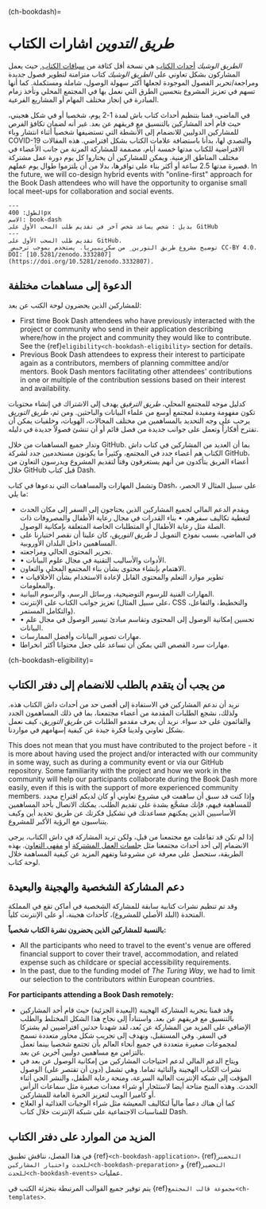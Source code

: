 (ch-bookdash)=
# _طريق التدوين_ اشارات الكتاب

_الطريق الوشيك_ [أحداث الكتاب](https://the-turing-way.netlify.app/community-handbook/bookdash.html) هي نسخة أقل كثافة من [سباقات الكتاب](https://en.wikipedia.org/wiki/Book_sprint), حيث يعمل المشاركون بشكل تعاوني على _الطريق الوشيك_ كتاب متزامنة لتطوير فصول جديدة ومراجعة/تحرير الفصول الموجودة لجعلها أكثر سهولة الوصول، شاملة ومستكملة. كما أنها تسهم في تعزيز المشروع بتحسين الطرق التي نعمل بها في المجتمع المحلي ونأخذ زمام المبادرة في إنجاز مختلف المهام أو المشاريع الفرعية.

في الماضي، قمنا بتنظيم أحداث كتاب باش لمدة 1-2 يوم، شخصيا أو في شكل هجيني، حيث قام أحد المشاركين بالتنسيق مع فريقهم عن بعد. غير أنه لضمان تكافؤ الفرص للمشاركين الدوليين للانضمام إلى الأنشطة التي تستضيفها شخصياً أثناء انتشار وباء COVID-19 والتصدي لها، بدأنا باستضافة علامات الكتاب بشكل افتراضي. هذه المقالات الافتراضية للكتاب مدتها خمسة أيام، مصممة للمشاركة المرنة من جانب الأعضاء في مختلف المناطق الزمنية. ويمكن للمشاركين أن يختاروا كل يوم دورة عمل مشتركة قصيرة مدتها 2.5 ساعة أو أكثر بناء على توافرها، بدلا من أن يلتزموا طوال يوم عملهم. In the future, we will co-design hybrid events with "online-first" approach for the Book Dash attendees who will have the opportunity to organise small local meet-ups for collaboration and social events.

```{figure} ../figures/first-pull-request.png
---
الطول: 400px
الاسم: book-dash
بديل : شخص يساعد شخص آخر في تقديم طلب السحب الأول على GitHub
---
تقديم طلب السحب الأول على GitHub.
_توضيح مشروع طريق التورين_ من سكريبيريا. يستخدم بموجب ترخيص CC-BY 4.0. DOI: [10.5281/zenodo.3332807] (https://doi.org/10.5281/zenodo.3332807).
```

## الدعوة إلى مساهمات مختلفة

للمشاركين الذين يحضرون لوحة الكتب عن بعد:
- First time Book Dash attendees who have previously interacted with the project or community who send in their application describing where/how in the project and community they would like to contribute. See the {ref}`eligibility<ch-bookdash-eligibility>` section for details.
- Previous Book Dash attendees to express their interest to participate again as a contributors, members of planning committee and/or mentors. Book Dash mentors facilitating other attendees' contributions in one or multiple of the contribution sessions based on their interest and availability.

كدليل موجه للمجتمع المحلي، _طريق الترقيق_ يهدف إلى الاشتراك في إنشاء محتويات تكون مفهومة ومفيدة لمجتمع أوسع من علماء البيانات والباحثين. ومن ثم، _طريق التوريق_ يرحب على وجه التحديد بالمساهمين من مختلف المجالات، الهويات، وخلفيات يمكن أن تقترح أفكاراً وتعمل على جوانب جديدة من فصل قائم أو أن تنشئ فصولاً جديدة في دليله.

وتدار جميع المساهمات من خلال GitHub. بما أن العديد من المشاركين في كتاب داش الكتاب هم أعضاء جدد في المجتمع، وكثيراً ما يكونون مستخدمين جدد لشركة GitHub، أعضاء الفريق يتأكدون من أنهم يستغرقون وقتاً لتقديم المشروع ويدرسون التعاون من خلال GitHub قبل كتاب Dash.

وتشمل المهارات والمساهمات التي ندعوها في كتاب Dash، على سبيل المثال لا الحصر، ما يلي:

- ويقدم الدعم المالي لجميع المشاركين الذين يحتاجون إلى السفر إلى مكان الحدث لتغطية تكاليف سفرهم، • بناء القدرات في مجال رعاية الأطفال والمصروفات ذات الصلة مثل رعاية الأطفال أو المتطلبات الخاصة المتعلقة بإمكانية الوصول.
- في الماضي، بسبب نموذج التمويل لـ _طريق التوريق_، كان علينا أن نقصر اختيارنا على المساهمين داخل البلدان الأوروبية.
- تحرير المحتوى الحالي ومراجعته.
- • الأدوات والأساليب التقنية في مجال علوم البيانات.
- الاهتمام بإنشاء محتوى بشأن بناء المجتمع المحلي والتعاون.
- • تطوير موارد التعلم والمحتوى القابل لإعادة الاستخدام بشأن الأخلاقيات والمعلومات.
- المهارات الفنية للرسوم التوضيحية، ورسائل الرسم، والرسوم البيانية.
- تعزيز جوانب الكتاب على الإنترنت (على سبيل المثال، CSS والتخطيط، والتفاعل، والتكامل المستمر).
- • تحسين إمكانية الوصول إلى المحتوى وتقاسم مبادئ تيسير الوصول في مجال علم البيانات.
- مهارات تصوير البيانات وأفضل الممارسات.
- مهارات سرد القصص التي يمكن أن تساعد على جعل محتوانا أكثر انخراطا.

(ch-bookdash-eligibility)=
## من يجب أن يتقدم بالطلب للانضمام إلى دفتر الكتاب

نريد أن ندعم المشاركين في الاستفادة إلى أقصى حد من أحداث داش الكتاب هذه. ولذلك، نشجع الطلبات المقدمة من أعضاء مجتمعنا، بما في ذلك المساهمون الجدد والقائمون على حد سواء. نريد أن يعرف مقدمو الطلبات عن _طريق التوريق_، كيف نعمل بشكل تعاوني ولدينا فكرة جيدة عن كيفية إسهامهم في مواردنا.

This does not mean that you must have contributed to the project before - it is more about having used the project and/or interacted with our community in some way, such as during a community event or via our GitHub repository. Some familiarity with the project and how we work in the community will help our participants collaborate during the Book Dash more easily, even if this is with the support of more experienced community members. وإذا كنت قد سبق أن ساهمت في مشروع تعاوني أو كان لديكم اقتراح محدد للمساهمة فيهم، فإنك مشجَّع بشدة على تقديم الطلب. يمكنك الاتصال بأحد المساهمين الأساسيين الذين يمكنهم مساعدتك في تشكيل فكرتك عن طريق تحديد أين وكيف يتناسبون مع الرؤية الأكبر للمشروع.

إذا لم تكن قد تفاعلت مع مجتمعنا من قبل، ولكن تريد المشاركة في داش الكتاب، يرجى الانضمام إلى أحد أحداث مجتمعنا مثل [جلسات العمل المشتركة](https://the-turing-way.netlify.app/community-handbook/coworking/coworking-weekly.html) أو [مقهى التعاون](https://the-turing-way.netlify.app/community-handbook/coworking/coworking-collabcafe.html#ch-coworking-collabcafe). بهذه الطريقة، ستحصل على معرفة عن مشروعنا وتفهم المزيد عن كيفية المساهمة خلال لوحة كتاب.

## دعم المشاركة الشخصية والهجينة والبعيدة

وقد تم تنظيم نشرات كتابية سابقة للمشاركة الشخصية في أماكن تقع في المملكة المتحدة (البلد الأصلي للمشروع)، كأحداث هجينة، أو على الإنترنت كلياً.

**بالنسبة للمشاركين الذين يحضرون نشرة الكتاب شخصياً:**
* All the participants who need to travel to the event's venue are offered financial support to cover their travel, accommodation, and related expense such as childcare or special accessibility requirements.
* In the past, due to the funding model of _The Turing Way_, we had to limit our selection to the contributors within European countries.

**For participants attending a Book Dash remotely:**
* وقد قمنا بتجربة المشاركة الهجينة (البعيدة الجزئية) حيث قام أحد المشاركين بالتنسيق مع فريقهم عن بعد. واستناداً إلى نجاح هذا الشكل المختلط والطلب الإضافي على المزيد من المشاركة عن بُعد، لقد شهدنا حدثين افتراضيين لم يشتركا في السفر. وفي المستقبل، ونهدف إلى تجريب شكل محاور متعددة تسمح لمجموعات صغيرة متعددة في جميع أنحاء العالم بأن تجتمع شخصيا بينما تعمل بالتزامن مع مساهمين دوليين آخرين عن بعد.
* ويتاح الدعم المالي لدعم احتياجات المشاركين من إمكانية الوصول عن بعد في نشرات الكتاب الهجينة والنائية تماما. وهي تشمل (دون أن تقتصر على) الوصول المؤقت إلى شبكة الإنترنت العالية السرعة، ومنحة رعاية الطفل، والنشر الحي أثناء الحدث. وهذه المنح متاحة أيضا لاستئجار أو شراء معدات صغيرة مثل سماعات الرأس أو كاميرا الويب لتعزيز الخبرة العامة للمشاركين.
* كما أن هناك دعماً مالياً لتكاليف المعيشة مثل شراء الوجبات الغذائية أو العلاج للمناسبات الاجتماعية على شبكة الإنترنت خلال كتاب Dash.

## المزيد من الموارد على دفتر الكتاب

في هذا الفصل، نناقش تطبيق {ref}`<ch-bookdash-application>`، {ref}`التحضير للحدث واختيار المشاركين<ch-bookdash-preparation>` و {ref}`التحضير للحدث<ch-bookdash-events>` عمليات.

يتم توفير جميع القوالب المرتبطة بتجزئة الكتب في {ref}`مجموعة قالب المجتمع<ch-templates>`.
